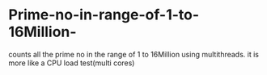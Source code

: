 # Prime-no-in-range-of-1-to-16Million-
counts all the prime no in the range of 1 to 16Million using multithreads. it is more like a CPU load test(multi cores)
